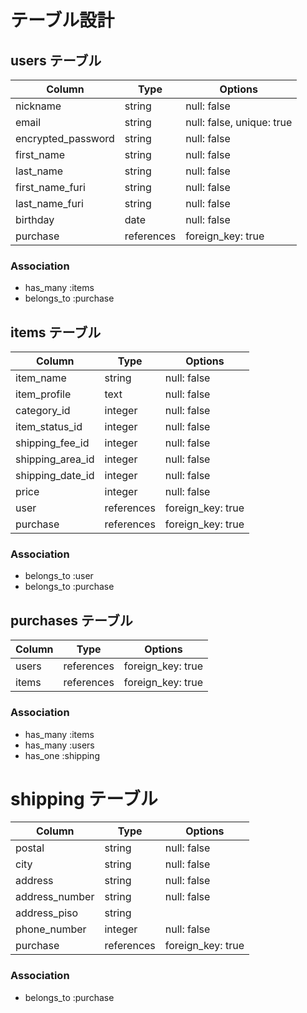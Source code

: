 # テーブル設計

## users テーブル

| Column             | Type        | Options                   |
| ------------------ | ----------- | ------------------------- |
| nickname           | string      | null: false               |
| email              | string      | null: false, unique: true |
| encrypted_password | string      | null: false               |
| first_name         | string      | null: false               |
| last_name          | string      | null: false               |
| first_name_furi    | string      | null: false               |
| last_name_furi     | string      | null: false               |
| birthday           | date        | null: false               |
| purchase           | references  | foreign_key: true         |

### Association

- has_many :items
- belongs_to :purchase

## items テーブル

| Column           | Type        | Options              |
| ---------------- | ----------- | -------------------- |
| item_name        | string      | null: false          |
| item_profile     | text        | null: false          |
| category_id      | integer     | null: false          |
| item_status_id   | integer     | null: false          |
| shipping_fee_id  | integer     | null: false          |
| shipping_area_id | integer     | null: false          |
| shipping_date_id | integer     | null: false          |
| price            | integer     | null: false          |
| user             | references  | foreign_key: true    |
| purchase         | references  | foreign_key: true    |

### Association

- belongs_to :user
- belongs_to :purchase

## purchases テーブル

| Column          | Type        | Options              |
| --------------- | ----------- | -------------------- |
| users           | references  | foreign_key: true    |
| items           | references  | foreign_key: true    |

### Association

- has_many :items
- has_many :users
- has_one :shipping

# shipping テーブル

| Column          | Type        | Options              |
| --------------- | ----------- | -------------------- |
| postal          | string      | null: false          |
| city            | string      | null: false          |
| address         | string      | null: false          |
| address_number  | string      | null: false          |
| address_piso    | string      |                      |
| phone_number    | integer     | null: false          |
| purchase        | references  | foreign_key: true    |

### Association

- belongs_to :purchase

